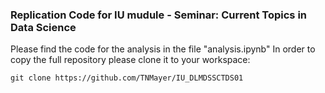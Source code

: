 ### Replication Code for IU mudule - Seminar: Current Topics in Data Science

Please find the code for the analysis in the file "analysis.ipynb"
In order to copy the full repository please clone it to your workspace:

```console
git clone https://github.com/TNMayer/IU_DLMDSSCTDS01
```
